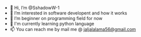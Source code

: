 - 👋 Hi, I’m @SshadowW-1
- 👀 I’m interested in software developent and how it works
- 🌱 I’m beginner on programming field for now
- 🌱 I'm currently learning python language
- 📫 You can reach me by mail me @ jaljalalama56@gmail.com

<!---
SshadowW-1/SshadowW-1 is a ✨ special ✨ repository because its `README.md` (this file) appears on your GitHub profile.
You can click the Preview link to take a look at your changes.
--->
